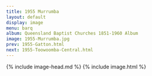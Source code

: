 ```yaml
---
title: 1955 Murrumba
layout: default
display: image
menu: barq
album: Queensland Baptist Churches 1851-1960 Album
image: 1955-Murrumba.jpg
prev: 1955-Gatton.html
next: 1955-Toowoomba-Central.html
---
```

{% include image-head.md %}
{% include image.html %}